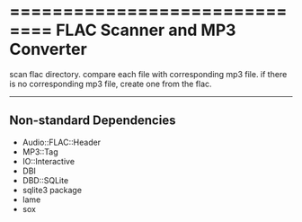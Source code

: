==============================
FLAC Scanner and MP3 Converter
==============================

scan flac directory. compare each file with corresponding mp3 file. if there
is no corresponding mp3 file, create one from the flac.

-------------------------
Non-standard Dependencies
-------------------------

- Audio::FLAC::Header
- MP3::Tag
- IO::Interactive
- DBI
- DBD::SQLite
- sqlite3 package
- lame
- sox


